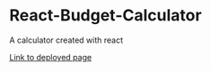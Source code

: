 # React-Budget-Calculator
A calculator created with react

[Link to deployed page](https://react-budget-calculator-hani.netlify.app)
